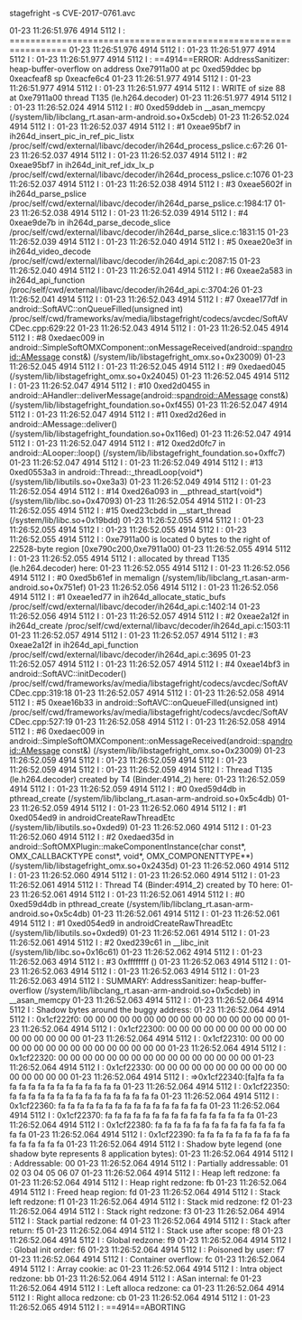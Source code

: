 stagefright -s CVE-2017-0761.avc

01-23 11:26:51.976  4914  5112 I         : =================================================================
01-23 11:26:51.976  4914  5112 I         :
01-23 11:26:51.977  4914  5112 I         :
01-23 11:26:51.977  4914  5112 I         : ==4914==ERROR: AddressSanitizer: heap-buffer-overflow on address 0xe7911a00 at pc 0xed59ddec bp 0xeacfeaf8 sp 0xeacfe6c4
01-23 11:26:51.977  4914  5112 I         :
01-23 11:26:51.977  4914  5112 I         :
01-23 11:26:51.977  4914  5112 I         : WRITE of size 88 at 0xe7911a00 thread T135 (le.h264.decoder)
01-23 11:26:51.977  4914  5112 I         :
01-23 11:26:52.024  4914  5112 I         :     #0 0xed59ddeb in __asan_memcpy (/system/lib/libclang_rt.asan-arm-android.so+0x5cdeb)
01-23 11:26:52.024  4914  5112 I         :
01-23 11:26:52.037  4914  5112 I         :     #1 0xeae95bf7 in ih264d_insert_pic_in_ref_pic_listx /proc/self/cwd/external/libavc/decoder/ih264d_process_pslice.c:67:26
01-23 11:26:52.037  4914  5112 I         :
01-23 11:26:52.037  4914  5112 I         :     #2 0xeae95bf7 in ih264d_init_ref_idx_lx_p /proc/self/cwd/external/libavc/decoder/ih264d_process_pslice.c:1076
01-23 11:26:52.037  4914  5112 I         :
01-23 11:26:52.038  4914  5112 I         :     #3 0xeae5602f in ih264d_parse_pslice /proc/self/cwd/external/libavc/decoder/ih264d_parse_pslice.c:1984:17
01-23 11:26:52.038  4914  5112 I         :
01-23 11:26:52.039  4914  5112 I         :     #4 0xeae9de7b in ih264d_parse_decode_slice /proc/self/cwd/external/libavc/decoder/ih264d_parse_slice.c:1831:15
01-23 11:26:52.039  4914  5112 I         :
01-23 11:26:52.040  4914  5112 I         :     #5 0xeae20e3f in ih264d_video_decode /proc/self/cwd/external/libavc/decoder/ih264d_api.c:2087:15
01-23 11:26:52.040  4914  5112 I         :
01-23 11:26:52.041  4914  5112 I         :     #6 0xeae2a583 in ih264d_api_function /proc/self/cwd/external/libavc/decoder/ih264d_api.c:3704:26
01-23 11:26:52.041  4914  5112 I         :
01-23 11:26:52.043  4914  5112 I         :     #7 0xeae177df in android::SoftAVC::onQueueFilled(unsigned int) /proc/self/cwd/frameworks/av/media/libstagefright/codecs/avcdec/SoftAVCDec.cpp:629:22
01-23 11:26:52.043  4914  5112 I         :
01-23 11:26:52.045  4914  5112 I         :     #8 0xedaec009 in android::SimpleSoftOMXComponent::onMessageReceived(android::sp<android::AMessage> const&) (/system/lib/libstagefright_omx.so+0x23009)
01-23 11:26:52.045  4914  5112 I         :
01-23 11:26:52.045  4914  5112 I         :     #9 0xedaed045  (/system/lib/libstagefright_omx.so+0x24045)
01-23 11:26:52.045  4914  5112 I         :
01-23 11:26:52.047  4914  5112 I         :     #10 0xed2d0455 in android::AHandler::deliverMessage(android::sp<android::AMessage> const&) (/system/lib/libstagefright_foundation.so+0xf455)
01-23 11:26:52.047  4914  5112 I         :
01-23 11:26:52.047  4914  5112 I         :     #11 0xed2d26ed in android::AMessage::deliver() (/system/lib/libstagefright_foundation.so+0x116ed)
01-23 11:26:52.047  4914  5112 I         :
01-23 11:26:52.047  4914  5112 I         :     #12 0xed2d0fc7 in android::ALooper::loop() (/system/lib/libstagefright_foundation.so+0xffc7)
01-23 11:26:52.047  4914  5112 I         :
01-23 11:26:52.049  4914  5112 I         :     #13 0xed0553a3 in android::Thread::_threadLoop(void*) (/system/lib/libutils.so+0xe3a3)
01-23 11:26:52.049  4914  5112 I         :
01-23 11:26:52.054  4914  5112 I         :     #14 0xed26a093 in __pthread_start(void*) (/system/lib/libc.so+0x47093)
01-23 11:26:52.054  4914  5112 I         :
01-23 11:26:52.055  4914  5112 I         :     #15 0xed23cbdd in __start_thread (/system/lib/libc.so+0x19bdd)
01-23 11:26:52.055  4914  5112 I         :
01-23 11:26:52.055  4914  5112 I         :
01-23 11:26:52.055  4914  5112 I         :
01-23 11:26:52.055  4914  5112 I         : 0xe7911a00 is located 0 bytes to the right of 22528-byte region [0xe790c200,0xe7911a00)
01-23 11:26:52.055  4914  5112 I         :
01-23 11:26:52.055  4914  5112 I         : allocated by thread T135 (le.h264.decoder) here:
01-23 11:26:52.055  4914  5112 I         :
01-23 11:26:52.056  4914  5112 I         :     #0 0xed5b61ef in memalign (/system/lib/libclang_rt.asan-arm-android.so+0x751ef)
01-23 11:26:52.056  4914  5112 I         :
01-23 11:26:52.056  4914  5112 I         :     #1 0xeae1ed77 in ih264d_allocate_static_bufs /proc/self/cwd/external/libavc/decoder/ih264d_api.c:1402:14
01-23 11:26:52.056  4914  5112 I         :
01-23 11:26:52.057  4914  5112 I         :     #2 0xeae2a12f in ih264d_create /proc/self/cwd/external/libavc/decoder/ih264d_api.c:1503:11
01-23 11:26:52.057  4914  5112 I         :
01-23 11:26:52.057  4914  5112 I         :     #3 0xeae2a12f in ih264d_api_function /proc/self/cwd/external/libavc/decoder/ih264d_api.c:3695
01-23 11:26:52.057  4914  5112 I         :
01-23 11:26:52.057  4914  5112 I         :     #4 0xeae14bf3 in android::SoftAVC::initDecoder() /proc/self/cwd/frameworks/av/media/libstagefright/codecs/avcdec/SoftAVCDec.cpp:319:18
01-23 11:26:52.057  4914  5112 I         :
01-23 11:26:52.058  4914  5112 I         :     #5 0xeae16b33 in android::SoftAVC::onQueueFilled(unsigned int) /proc/self/cwd/frameworks/av/media/libstagefright/codecs/avcdec/SoftAVCDec.cpp:527:19
01-23 11:26:52.058  4914  5112 I         :
01-23 11:26:52.058  4914  5112 I         :     #6 0xedaec009 in android::SimpleSoftOMXComponent::onMessageReceived(android::sp<android::AMessage> const&) (/system/lib/libstagefright_omx.so+0x23009)
01-23 11:26:52.059  4914  5112 I         :
01-23 11:26:52.059  4914  5112 I         :
01-23 11:26:52.059  4914  5112 I         :
01-23 11:26:52.059  4914  5112 I         : Thread T135 (le.h264.decoder) created by T4 (Binder:4914_2) here:
01-23 11:26:52.059  4914  5112 I         :
01-23 11:26:52.059  4914  5112 I         :     #0 0xed59d4db in pthread_create (/system/lib/libclang_rt.asan-arm-android.so+0x5c4db)
01-23 11:26:52.059  4914  5112 I         :
01-23 11:26:52.060  4914  5112 I         :     #1 0xed054ed9 in androidCreateRawThreadEtc (/system/lib/libutils.so+0xded9)
01-23 11:26:52.060  4914  5112 I         :
01-23 11:26:52.060  4914  5112 I         :     #2 0xedaed35d in android::SoftOMXPlugin::makeComponentInstance(char const*, OMX_CALLBACKTYPE const*, void*, OMX_COMPONENTTYPE**) (/system/lib/libstagefright_omx.so+0x2435d)
01-23 11:26:52.060  4914  5112 I         :
01-23 11:26:52.060  4914  5112 I         :
01-23 11:26:52.060  4914  5112 I         :
01-23 11:26:52.061  4914  5112 I         : Thread T4 (Binder:4914_2) created by T0 here:
01-23 11:26:52.061  4914  5112 I         :
01-23 11:26:52.061  4914  5112 I         :     #0 0xed59d4db in pthread_create (/system/lib/libclang_rt.asan-arm-android.so+0x5c4db)
01-23 11:26:52.061  4914  5112 I         :
01-23 11:26:52.061  4914  5112 I         :     #1 0xed054ed9 in androidCreateRawThreadEtc (/system/lib/libutils.so+0xded9)
01-23 11:26:52.061  4914  5112 I         :
01-23 11:26:52.061  4914  5112 I         :     #2 0xed239c61 in __libc_init (/system/lib/libc.so+0x16c61)
01-23 11:26:52.062  4914  5112 I         :
01-23 11:26:52.063  4914  5112 I         :     #3 0xffffffff  (<unknown module>)
01-23 11:26:52.063  4914  5112 I         :
01-23 11:26:52.063  4914  5112 I         :
01-23 11:26:52.063  4914  5112 I         :
01-23 11:26:52.063  4914  5112 I         : SUMMARY: AddressSanitizer: heap-buffer-overflow (/system/lib/libclang_rt.asan-arm-android.so+0x5cdeb) in __asan_memcpy
01-23 11:26:52.063  4914  5112 I         :
01-23 11:26:52.064  4914  5112 I         : Shadow bytes around the buggy address:
01-23 11:26:52.064  4914  5112 I         :   0x1cf222f0: 00 00 00 00 00 00 00 00 00 00 00 00 00 00 00 00
01-23 11:26:52.064  4914  5112 I         :   0x1cf22300: 00 00 00 00 00 00 00 00 00 00 00 00 00 00 00 00
01-23 11:26:52.064  4914  5112 I         :   0x1cf22310: 00 00 00 00 00 00 00 00 00 00 00 00 00 00 00 00
01-23 11:26:52.064  4914  5112 I         :   0x1cf22320: 00 00 00 00 00 00 00 00 00 00 00 00 00 00 00 00
01-23 11:26:52.064  4914  5112 I         :   0x1cf22330: 00 00 00 00 00 00 00 00 00 00 00 00 00 00 00 00
01-23 11:26:52.064  4914  5112 I         : =>0x1cf22340:[fa]fa fa fa fa fa fa fa fa fa fa fa fa fa fa fa
01-23 11:26:52.064  4914  5112 I         :   0x1cf22350: fa fa fa fa fa fa fa fa fa fa fa fa fa fa fa fa
01-23 11:26:52.064  4914  5112 I         :   0x1cf22360: fa fa fa fa fa fa fa fa fa fa fa fa fa fa fa fa
01-23 11:26:52.064  4914  5112 I         :   0x1cf22370: fa fa fa fa fa fa fa fa fa fa fa fa fa fa fa fa
01-23 11:26:52.064  4914  5112 I         :   0x1cf22380: fa fa fa fa fa fa fa fa fa fa fa fa fa fa fa fa
01-23 11:26:52.064  4914  5112 I         :   0x1cf22390: fa fa fa fa fa fa fa fa fa fa fa fa fa fa fa fa
01-23 11:26:52.064  4914  5112 I         : Shadow byte legend (one shadow byte represents 8 application bytes):
01-23 11:26:52.064  4914  5112 I         :   Addressable:           00
01-23 11:26:52.064  4914  5112 I         :   Partially addressable: 01 02 03 04 05 06 07
01-23 11:26:52.064  4914  5112 I         :   Heap left redzone:       fa
01-23 11:26:52.064  4914  5112 I         :   Heap right redzone:      fb
01-23 11:26:52.064  4914  5112 I         :   Freed heap region:       fd
01-23 11:26:52.064  4914  5112 I         :   Stack left redzone:      f1
01-23 11:26:52.064  4914  5112 I         :   Stack mid redzone:       f2
01-23 11:26:52.064  4914  5112 I         :   Stack right redzone:     f3
01-23 11:26:52.064  4914  5112 I         :   Stack partial redzone:   f4
01-23 11:26:52.064  4914  5112 I         :   Stack after return:      f5
01-23 11:26:52.064  4914  5112 I         :   Stack use after scope:   f8
01-23 11:26:52.064  4914  5112 I         :   Global redzone:          f9
01-23 11:26:52.064  4914  5112 I         :   Global init order:       f6
01-23 11:26:52.064  4914  5112 I         :   Poisoned by user:        f7
01-23 11:26:52.064  4914  5112 I         :   Container overflow:      fc
01-23 11:26:52.064  4914  5112 I         :   Array cookie:            ac
01-23 11:26:52.064  4914  5112 I         :   Intra object redzone:    bb
01-23 11:26:52.064  4914  5112 I         :   ASan internal:           fe
01-23 11:26:52.064  4914  5112 I         :   Left alloca redzone:     ca
01-23 11:26:52.064  4914  5112 I         :   Right alloca redzone:    cb
01-23 11:26:52.064  4914  5112 I         :
01-23 11:26:52.065  4914  5112 I         : ==4914==ABORTING